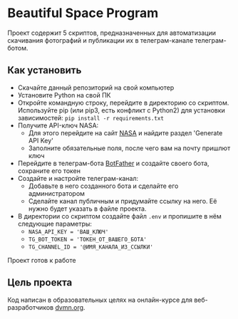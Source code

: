 # Beautiful Space Program

Проект содержит 5 скриптов, предназначенных для автоматизации скачивания фотографий и публикации их в телеграм-канале телеграм-ботом.

## Как установить

- Скачайте данный репозиторий на свой компьютер
- Установите Python на свой ПК
- Откройте командную строку, перейдите в директорию со скриптом. Используйте pip (или pip3, есть конфликт с Python2) для установки зависимостей: `pip install -r requirements.txt`
- Получите API-ключ NASA:
    * Для этого перейдите на сайт [NASA](https://api.nasa.gov/#apod) и найдите раздел 'Generate API Key'
    * Заполните обязательные поля, после чего вам на почту пришлют ключ
- Перейдите в телеграм-бота [BotFather](https://web.telegram.org/k/#@BotFather) и создайте своего бота, сохраните его токен
- Создайте и настройте телеграм-канал:
    * Добавьте в него созданного бота и сделайте его администратором
    * Сделайте канал публичным и придумайте ссылку на него. Её нужно будет указать в файле проекта.
- В директории со скриптом создайте файл `.env` и пропишите в нём следующие параметры:
    * `NASA_API_KEY = 'ВАШ_КЛЮЧ'`
    * `TG_BOT_TOKEN = 'ТОКЕН_ОТ_ВАШЕГО_БОТА'`
    * `TG_CHANNEL_ID = '@ИМЯ_КАНАЛА_ИЗ_ССЫЛКИ'`

Проект готов к работе

## Цель проекта

Код написан в образовательных целях на онлайн-курсе для веб-разработчиков [dvmn.org](https://dvmn.org).

